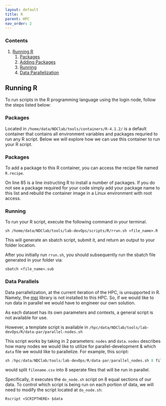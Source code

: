 ```yaml
---
layout: default
title: R
parent: HPC
nav_order: 2
---
```


### Contents
1. [Running R](#Running-R)
    1. [Packages](#Loading-Packages)
    2. [Adding Packages](#Modifying-Packages)
    3. [Running](#Running-Scripts)
    4. [Data Parallelization](#Data-Parallels)

## Running R

To run scripts in the R programming language using the login node, follow the steps listed below:

### Packages

Located in `/home/data/NDClab/tools/containers/R-4.1.2/` is a default container that contains all environment variables and packages requried to run any R script. Below we will explore how we can use this container to run your R script.

### Packages

To add a package to this R container, you can access the recipe file named `R.recipe`. 

On line 85 is a line instructing R to install a number of packages. If you do not see a package required for your code simply add your package name to this list and rebuild the container image in a Linux environment with root access.

### Running

To run your R script, execute the following command in your terminal.

```
sh /home/data/NDClab/tools/lab-devOps/scripts/R/rrun.sh <file_name>.R
```

This will generate an sbatch script, submit it, and return an output to your folder location.

After you initially run `rrun.sh`, you should subsequently run the sbatch file generated in your folder via:

```
sbatch <file_name>.sub

```
### Data Parallels

Data parrallelization, at the current iteration of the HPC, is unsupported in R. Namely, the [mpi](https://hpc-wiki.info/hpc/MPI) library is not installed to this HPC. So, if we would like to run data in parallel we would have to engineer our own solution.

As each dataset has its own parameters and contexts, a general script is not available for use.

However, a template script is available in `/hpc/data/NDClab/tools/lab-devOps/R/data-par/parallel-nodes.sh`

This script works by taking in 2 parameters: `nodes` and `data`. `nodes` describes how many nodes we would like to utilize for parallel-development & which `data` file we would like to parallelize. For example, this script:

```s
sh /hpc/data/NDClab/tools/lab-devOps/R/data-par/parallel_nodes.sh 8 filename.csv
```

would split `filename.csv` into 8 seperate files that will be run in parallel.

Specifically, it executes the `do_node.sh` script on 8 equal sections of our data. To control which script is being run on each portion of data, we will need to modify the script located at `do_node.sh`:

```
Rscript <SCRIPTHERE> $data
```
